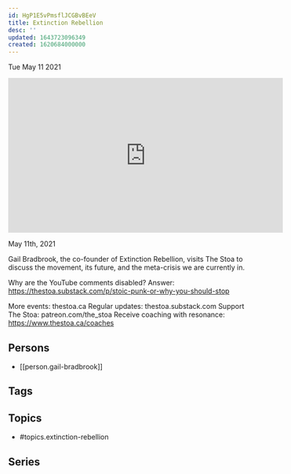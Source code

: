```yaml
---
id: HgP1E5vPmsflJCGBvBEeV
title: Extinction Rebellion
desc: ''
updated: 1643723096349
created: 1620684000000
---
```





Tue May 11 2021

<iframe width="560" height="315" src="https://www.youtube.com/embed/jaygmGm_6jY" title="Extinction Rebellion w/ Gail Bradbrook" frameborder="0" allow="accelerometer; autoplay; clipboard-write; encrypted-media; gyroscope; picture-in-picture" allowfullscreen ></iframe>

May 11th, 2021

Gail Bradbrook, the co-founder of Extinction Rebellion, visits The Stoa to discuss the movement, its future, and the meta-crisis we are currently in.

Why are the YouTube comments disabled? Answer: https://thestoa.substack.com/p/stoic-punk-or-why-you-should-stop

More events: thestoa.ca
Regular updates: thestoa.substack.com
Support The Stoa: patreon.com/the_stoa
Receive coaching with resonance: https://www.thestoa.ca/coaches

## Persons

- [[person.gail-bradbrook]]

## Tags



## Topics

- #topics.extinction-rebellion

## Series



